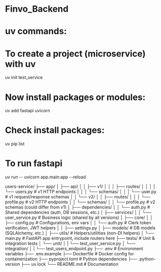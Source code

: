 # Finvo_Backend
# uv commands:

# To create a project (microservice) with uv
uv init test_service

# Now install packages or modules:
uv add fastapi uvicorn

# Check install packages:
uv pip list

# To run fastapi
uv run -- uvicorn app.main:app --reload


users-service/
├── app/
│   ├── api/
│   │   ├── v1/
│   │   │   ├── routes/
│   │   │   │   └── users.py            # v1 HTTP endpoints
│   │   │   └── schemas/
│   │   │       └── user.py             # v1 request/response schemas
│   │   └── v2/
│   │       ├── routes/
│   │       │   └── profile.py          # v2 HTTP endpoints
│   │       └── schemas/
│   │           └── profile.py          # v2 schemas (could differ from v1)
│   ├── dependencies/
│   │   └── auth.py                     # Shared dependencies (auth, DB sessions, etc.)
│   ├── services/
│   │   └── user_service.py             # Business logic (shared by all versions)
│   ├── core/
│   │   ├── config.py                   # Configurations, env vars
│   │   └── auth.py                     # Clerk token verification, JWT helpers
│   │   ├── settings.py
│   ├── models/                         # DB models (SQLAlchemy, etc.)
│   ├── utils/                          # Helpers/utilities (non-DI helpers)
│   └── main.py                        # FastAPI app entrypoint, include routers here
├── tests/                             # Unit & integration tests
│   └── unit/
│   |   └── test_user_service.py
│   └── integration/
│   |   └── test_users_endpoint.py
├── .env                              # Environment variables
├── .env.example
├── Dockerfile                        # Docker config for containerization
├── pyproject.toml                    # Python dependencies
├── .python-version
├── uv.lock
└── README.md                        # Documentation
